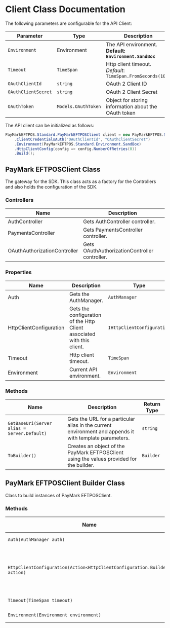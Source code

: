 
# Client Class Documentation

The following parameters are configurable for the API Client:

| Parameter | Type | Description |
|  --- | --- | --- |
| `Environment` | Environment | The API environment. <br> **Default: `Environment.SandBox`** |
| `Timeout` | `TimeSpan` | Http client timeout.<br>*Default*: `TimeSpan.FromSeconds(100)` |
| `OAuthClientId` | `string` | OAuth 2 Client ID |
| `OAuthClientSecret` | `string` | OAuth 2 Client Secret |
| `OAuthToken` | `Models.OAuthToken` | Object for storing information about the OAuth token |

The API client can be initialized as follows:

```csharp
PayMarkEFTPOS.Standard.PayMarkEFTPOSClient client = new PayMarkEFTPOS.Standard.PayMarkEFTPOSClient.Builder()
    .ClientCredentialsAuth("OAuthClientId", "OAuthClientSecret")
    .Environment(PayMarkEFTPOS.Standard.Environment.SandBox)
    .HttpClientConfig(config => config.NumberOfRetries(0))
    .Build();
```

## PayMark EFTPOSClient Class

The gateway for the SDK. This class acts as a factory for the Controllers and also holds the configuration of the SDK.

### Controllers

| Name | Description |
|  --- | --- |
| AuthController | Gets AuthController controller. |
| PaymentsController | Gets PaymentsController controller. |
| OAuthAuthorizationController | Gets OAuthAuthorizationController controller. |

### Properties

| Name | Description | Type |
|  --- | --- | --- |
| Auth | Gets the AuthManager. | `AuthManager` |
| HttpClientConfiguration | Gets the configuration of the Http Client associated with this client. | `IHttpClientConfiguration` |
| Timeout | Http client timeout. | `TimeSpan` |
| Environment | Current API environment. | `Environment` |

### Methods

| Name | Description | Return Type |
|  --- | --- | --- |
| `GetBaseUri(Server alias = Server.Default)` | Gets the URL for a particular alias in the current environment and appends it with template parameters. | `string` |
| `ToBuilder()` | Creates an object of the PayMark EFTPOSClient using the values provided for the builder. | `Builder` |

## PayMark EFTPOSClient Builder Class

Class to build instances of PayMark EFTPOSClient.

### Methods

| Name | Description | Return Type |
|  --- | --- | --- |
| `Auth(AuthManager auth)` | Gets the AuthManager. | `Builder` |
| `HttpClientConfiguration(Action<HttpClientConfiguration.Builder> action)` | Gets the configuration of the Http Client associated with this client. | `Builder` |
| `Timeout(TimeSpan timeout)` | Http client timeout. | `Builder` |
| `Environment(Environment environment)` | Current API environment. | `Builder` |

